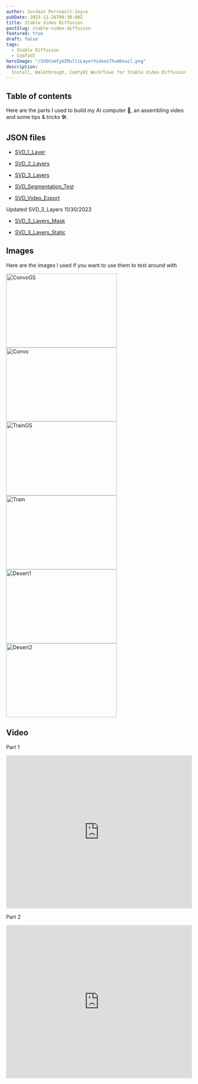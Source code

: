 ```yaml
---
author: Jordain Perreault-Joyce
pubDate: 2023-11-26T09:30:00Z
title: Stable Video Diffusion
postSlug: stable-video-diffusion
featured: true
draft: false
tags:
  - Stable Diffusion
  - ComfyUI
heroImage: "/SVDComfyUIMultiLayerVideosThumbnail.png"
description:
  Install, Walkthrough, ComfyUI Workflows for Stable Video Diffusion
---
```

<!-- ## Table of contents -->
## Table of contents


<!-- <img src="../../../public/assets/images/ComputerComponents.png" alt="Computer Components"> -->
Here are the parts I used to build my AI computer 🤖, an assembling video and some tips & tricks 🛠. 
## JSON files 

- [SVD_1_Layer](https://cdn.discordapp.com/attachments/1178733270930837646/1178733659033960551/SVD_1_Layer.json?ex=65773844&is=6564c344&hm=86c11ee26ee1543f764d4bd0f3fb55e39abf928665600bafc2ba389752bd7dac&)
- [SVD_2_Layers](https://cdn.discordapp.com/attachments/1178733270930837646/1178733703359369277/SVD_2_Layers.json?ex=6577384e&is=6564c34e&hm=79526a877c3f84940b977626a38305672edb64b0274ae08cbf16fc5a9467405a&)
- [SVD_3_Layers](https://cdn.discordapp.com/attachments/1178733270930837646/1178733722598658198/SVD_3_Layers.json?ex=65773853&is=6564c353&hm=543616160a99449ff700d3adf18a5cdf0f2270b9c2adfb2d80723e30275ff8ee&)

- [SVD_Segmentation_Test](https://cdn.discordapp.com/attachments/1178733270930837646/1178733734191714325/SVD_Segmentation_Test.json?ex=65773856&is=6564c356&hm=45b0064fdd9bd16bfce6b879b27a9b0f62781a2348ac15dba0a15196e5167479&)
- [SVD_Video_Export](https://cdn.discordapp.com/attachments/1178733270930837646/1178733747659620443/SVD_Video_Export.json?ex=65773859&is=6564c359&hm=9c7826ee6537fee937e786087a395e57d3145278484b7985f55de7e3a446cbf4&)

Updated SVD_3_Layers 11/30/2023

- [SVD_3_Layers_Mask](https://cdn.discordapp.com/attachments/1178733270930837646/1179896307792478268/SVD_3_Layers_Masks.json?ex=657b7311&is=6568fe11&hm=a8a9d8b3e98fce0d1b38503096f1db8296989936ca1a1cbd866ee9e477a0a3cc&)

- [SVD_3_Layers_Static](https://cdn.discordapp.com/attachments/1178733270930837646/1179896323802140733/SVD_3_Layers_Static.json?ex=657b7315&is=6568fe15&hm=c8382442be1bf9ee6b2284d43925fb9092da8c83061b7d7197940f1074db1b8f&)


## Images

Here are the images I used if you want to use them to test around with

<div class="grid grid-cols-2 gap-1">
    <img src="/blog/images/stable-video-diffusion/Convo_GS_576x1024.png" alt="ConvoGS" width="300" height="200">
    <img src="/blog/images/stable-video-diffusion/Convo576x1024.png" alt="Convo" width="300" height="200">
</div>
<div class="grid grid-cols-2 gap-1">
    <img src="/blog/images/stable-video-diffusion/Train_GS_576x1024.png" alt="TrainGS" width="300" height="200">
    <img src="/blog/images/stable-video-diffusion/Train576x1024.png" alt="Train" width="300" height="200">
</div>
<div class="grid grid-cols-2 gap-1">
    <img src="/blog/images/stable-video-diffusion/Desert_Rails576x1024.png" alt="Desert1" width="300" height="200">
    <img src="/blog/images/stable-video-diffusion/Desert576x1024.png" alt="Desert2" width="300" height="200">
</div>

## Video

Part 1

<iframe width="100%" height="414" src="https://www.youtube.com/embed/ID6IESHjKzE?si=FIYJ6bdh3-j34G9q" title="YouTube video player" frameborder="0" allow="accelerometer; autoplay; clipboard-write; encrypted-media; gyroscope; picture-in-picture; web-share" allowfullscreen></iframe>

Part 2

<iframe width="100%" height="414" src="https://www.youtube.com/embed/wRwUcSMqYNI?si=Ror7LNz_UT2HaXfh" title="YouTube video player" frameborder="0" allow="accelerometer; autoplay; clipboard-write; encrypted-media; gyroscope; picture-in-picture; web-share" allowfullscreen></iframe>